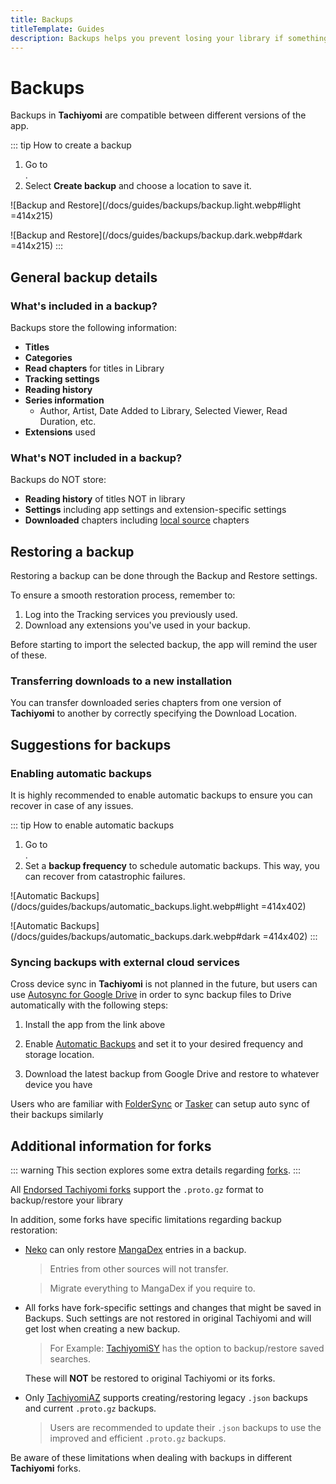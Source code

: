 ```yaml
---
title: Backups
titleTemplate: Guides
description: Backups helps you prevent losing your library if something happens.
---
```


# Backups

Backups in **Tachiyomi** are compatible between different versions of the app.

::: tip How to create a backup
1. Go to <nav to="backup-and-restore">.
1. Select **Create backup** and choose a location to save it.

![Backup and Restore](/docs/guides/backups/backup.light.webp#light =414x215)

![Backup and Restore](/docs/guides/backups/backup.dark.webp#dark =414x215)
:::

## General backup details

### What's included in a backup?

Backups store the following information:

- **Titles**
- **Categories**
- **Read chapters** for titles in Library
- **Tracking settings**
- **Reading history**
- **Series information**
  - Author, Artist, Date Added to Library, Selected Viewer, Read Duration, etc.
- **Extensions** used

### What's NOT included in a backup?

Backups do NOT store:

- **Reading history** of titles NOT in library
- **Settings** including app settings and extension-specific settings
- **Downloaded** chapters including [local source](/docs/guides/local-source/) chapters

## Restoring a backup

Restoring a backup can be done through the Backup and Restore settings.

To ensure a smooth restoration process, remember to:

1. Log into the Tracking services you previously used.
1. Download any extensions you've used in your backup.

Before starting to import the selected backup, the app will remind the user of these.

### Transferring downloads to a new installation

You can transfer downloaded series chapters from one version of **Tachiyomi** to another
by correctly specifying the Download Location.

## Suggestions for backups

### Enabling automatic backups

It is highly recommended to enable automatic backups to ensure you can recover in case of any issues.

::: tip How to enable automatic backups
1. Go to <nav to="backup-and-restore">.
1. Set a **backup frequency** to schedule automatic backups.
This way, you can recover from catastrophic failures.

![Automatic Backups](/docs/guides/backups/automatic_backups.light.webp#light =414x402)

![Automatic Backups](/docs/guides/backups/automatic_backups.dark.webp#dark =414x402)
:::

### Syncing backups with external cloud services

Cross device sync in **Tachiyomi** is not planned in the future, but users can use
[Autosync for Google Drive](https://play.google.com/store/apps/details?id=com.ttxapps.drivesync)
in order to sync backup files to Drive automatically with the following steps:

1. Install the app from the link above

2. Enable [Automatic Backups](/docs/guides/backups#enabling-automatic-backups) and set it to your desired frequency and storage location.

3. Download the latest backup from Google Drive and restore to whatever device you have

Users who are familiar with [FolderSync](https://play.google.com/store/apps/details?id=dk.tacit.android.foldersync.lite)
or [Tasker](https://play.google.com/store/apps/details?id=net.dinglisch.android.taskerm) can setup auto sync of their backups similarly

## Additional information for forks

::: warning
This section explores some extra details regarding [forks](/forks/).
:::

All [Endorsed Tachiyomi forks](/forks/) support the `.proto.gz` format to backup/restore your library

In addition, some forks have specific limitations regarding backup restoration:

- [Neko](/forks/Neko/) can only restore [MangaDex](/extensions/#all.mangadex) entries in a backup.
  > Entries from other sources will not transfer.

  > Migrate everything to MangaDex if you require to.
- All forks have fork-specific settings and changes that might be saved in Backups.
  Such settings are not restored in original Tachiyomi and will get lost when creating a new backup.
  > For Example: [TachiyomiSY](/forks/TachiyomiSY/) has the option to backup/restore saved searches.

  These will **NOT** be restored to original Tachiyomi or its forks.
- Only [TachiyomiAZ](/forks/TachiyomiAZ/) supports creating/restoring legacy `.json` backups and current `.proto.gz` backups.
  > Users are recommended to update their `.json` backups to use the improved and efficient `.proto.gz` backups.

Be aware of these limitations when dealing with backups in different **Tachiyomi** forks.
